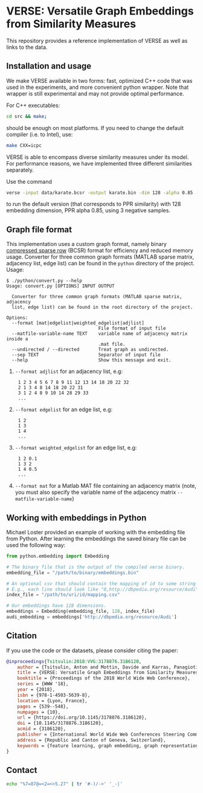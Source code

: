 # VERSE: Versatile Graph Embeddings from Similarity Measures

This repository provides a reference implementation of VERSE as well as links to the data.

## Installation and usage

We make VERSE available in two forms: fast, optimized C++ code that was used in the experiments, and more convenient python wrapper. Note that wrapper is still experimental and may not provide optimal performance.

For C++ executables:
```bash
cd src && make;
```
should be enough on most platforms. If you need to change the default compiler (i.e. to Intel), use:
```bash
make CXX=icpc
```

VERSE is able to encompass diverse similarity measures under its model. For performance reasons, we have implemented three different similarities separately.

Use the command
```bash
verse -input data/karate.bcsr -output karate.bin -dim 128 -alpha 0.85 -threads 4 -nsamples 3
```
to run the default version (that corresponds to PPR similarity) with 128 embedding dimension, PPR alpha 0.85, using 3 negative samples.

## Graph file format

This implementation uses a custom graph format, namely binary [compressed sparse row](https://en.wikipedia.org/wiki/Sparse_matrix#Compressed_sparse_row_.28CSR.2C_CRS_or_Yale_format.29) (BCSR) format for efficiency and reduced memory usage. Converter for three common graph formats (MATLAB sparse matrix, adjacency list, edge list) can be found in the ``python`` directory of the project. Usage:

```console
$ ./python/convert.py --help
Usage: convert.py [OPTIONS] INPUT OUTPUT

  Converter for three common graph formats (MATLAB sparse matrix, adjacency
  list, edge list) can be found in the root directory of the project.

Options:
  --format [mat|edgelist|weighted_edgelist|adjlist]
                                  File format of input file
  --matfile-variable-name TEXT    variable name of adjacency matrix inside a
                                  .mat file.
  --undirected / --directed       Treat graph as undirected.
  --sep TEXT                      Separator of input file
  --help                          Show this message and exit.
```

1. ``--format adjlist`` for an adjacency list, e.g:

        1 2 3 4 5 6 7 8 9 11 12 13 14 18 20 22 32
        2 1 3 4 8 14 18 20 22 31
        3 1 2 4 8 9 10 14 28 29 33
        ...

1. ``--format edgelist`` for an edge list, e.g:

        1 2
        1 3
        1 4
        ...

1. ``--format weighted_edgelist`` for an edge list, e.g:

        1 2 0.1
        1 3 2
        1 4 0.5
        ...
1. ``--format mat`` for a Matlab MAT file containing an adjacency matrix
        (note, you must also specify the variable name of the adjacency matrix ``--matfile-variable-name``)


## Working with embeddings in Python

Michael Loster provided an example of working with the embedding file from Python. After learning the embeddings the saved binary file can be used the following way:

```python
from python.embedding import Embedding

# The binary file that is the output of the compiled verse binary.
embedding_file = "/path/to/binary/embeddings.bin"

# An optional csv that should contain the mapping of id to some string key.
# E.g., each line should look like "0,http://dbpedia.org/resource/Audi".
index_file = "/path/to/uri/id/mapping.csv"

# Our embeddings have 128 dimensions.
embeddings = Embedding(embedding_file, 128, index_file)
audi_embedding = embeddings['http://dbpedia.org/resource/Audi']
```

## Citation

If you use the code or the datasets, please consider citing the paper:
```bibtex
@inproceedings{Tsitsulin:2018:VVG:3178876.3186120,
    author = {Tsitsulin, Anton and Mottin, Davide and Karras, Panagiotis and M\"{u}ller, Emmanuel},
    title = {VERSE: Versatile Graph Embeddings from Similarity Measures},
    booktitle = {Proceedings of the 2018 World Wide Web Conference},
    series = {WWW '18},
    year = {2018},
    isbn = {978-1-4503-5639-8},
    location = {Lyon, France},
    pages = {539--548},
    numpages = {10},
    url = {https://doi.org/10.1145/3178876.3186120},
    doi = {10.1145/3178876.3186120},
    acmid = {3186120},
    publisher = {International World Wide Web Conferences Steering Committee},
    address = {Republic and Canton of Geneva, Switzerland},
    keywords = {feature learning, graph embedding, graph representations, information networks, node embedding, vertex similarity},
}
```

## Contact

```bash
echo "%7=87@=<2=<>5.27" | tr '#-)/->' '_-|'
```
